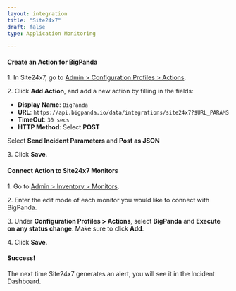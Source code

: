 ```yaml
---
layout: integration
title: "Site24x7"
draft: false
type: Application Monitoring

---
```


#### Create an Action for BigPanda

1\. In Site24x7, go to [Admin > Configuration Profiles > Actions](https://www.site24x7.com/app/client#/admin/configuration-profiles/actions).

2\. Click **Add Action**, and add a new action by filling in the fields:

* **Display Name**: `BigPanda`
* **URL**: `https://api.bigpanda.io/data/integrations/site24x7?$URL_PARAMS`
* **TimeOut**: `30 secs`
* **HTTP Method**: Select **POST**

Select **Send Incident Parameters** and **Post as JSON**

3\. Click **Save**.

<!-- section-separator -->

#### Connect Action to Site24x7 Monitors

1\. Go to [Admin > Inventory > Monitors](https://www.site24x7.com/app/client#/admin/inventory/monitors).

2\. Enter the edit mode of each monitor you would like to connect with BigPanda.

3\. Under **Configuration Profiles > Actions**, select **BigPanda** and **Execute on any status change**. Make sure to click **Add**. 

4\. Click **Save**.


<!-- section-separator -->

#### Success!

The next time Site24x7 generates an alert, you will see it in the Incident Dashboard.
